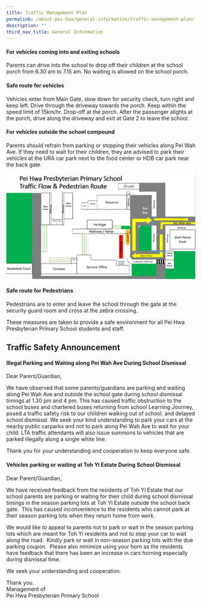 ```yaml
---
title: Traffic Management Plan
permalink: /about-pei-hwa/general-information/traffic-management-plan/
description: ""
third_nav_title: General Information
---
```

#### For vehicles coming into and exiting schools

Parents can drive into the school to drop off their children at the school porch from 6.30 am to 7.15 am. No waiting is allowed on the school porch.



#### Safe route for vehicles

Vehicles enter from Main Gate, slow down for security check, turn right and keep left. Drive through the driveway towards the porch. Keep within the speed limit of 15km/hr. Drop-off at the porch. After the passenger alights at the porch, drive along the driveway and exit at Gate 2 to leave the school.

#### For vehicles outside the school compound

Parents should refrain from parking or stopping their vehicles along Pei Wah Ave. If they need to wait for their children, they are advised to park their vehicles at the URA car park next to the food center or HDB car park near the back gate.

![](/images/Traffic%20Management%20Plan.png)
  
  

#### Safe route for Pedestrians

Pedestrians are to enter and leave the school through the gate at the security guard room and cross at the zebra crossing.

 
These measures are taken to provide a safe environment for all Pei Hwa Presbyterian Primary School students and staff.

## Traffic Safety Announcement

#### Illegal Parking and Waiting along Pei Wah Ave During School Dismissal  

Dear Parent/Guardian,  

We have observed that some parents/guardians are parking and waiting along Pei Wah Ave and outside the school gate during school dismissal timings at 1.30 pm and 4 pm. This has caused traffic obstruction to the school buses and chartered buses returning from school Learning Journey, posed a traffic safety risk to our children walking out of school, and delayed school dismissal. We seek your kind understanding to park your cars at the nearby public carparks and not to park along Pei Wah Ave to wait for your child. LTA traffic attendants will also issue summons to vehicles that are parked illegally along a single white line.

Thank you for your understanding and cooperation to keep everyone safe. 


  

  

#### Vehicles parking or waiting at Toh Yi Estate During School Dismissal

Dear Parent/Guardian,  

  

We have received feedback from the residents of Toh Yi Estate that our school parents are parking or waiting for their child during school dismissal timings in the season parking lots at Toh Yi Estate outside the school back gate.  This has caused inconvenience to the residents who cannot park at their season parking lots when they return home from work. 

  

We would like to appeal to parents not to park or wait in the season parking lots which are meant for Toh Yi residents and not to stop your car to wait along the road.  Kindly park or wait in non-season parking lots with the due parking coupon.  Please also minimize using your horn as the residents have feedback that there has been an increase in cars horning especially during dismissal time.



We seek your understanding and cooperation.  

Thank you.<br>
Management of  <br>
Pei Hwa Presbyterian Primary School
